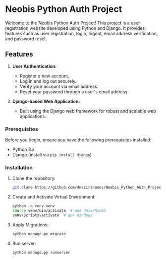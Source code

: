 # Neobis Python Auth Project

Welcome to the Neobis Python Auth Project! This project is a user registration website developed using Python and Django. It provides features such as user registration, login, logout, email address verification, and password reset.



## Features

1. **User Authentication:**
   - Register a new account.
   - Log in and log out securely.
   - Verify your account via email address.
   - Reset your password through a user's email address.

2. **Django-based Web Application:**
   - Built using the Django web framework for robust and scalable web applications.


### Prerequisites

Before you begin, ensure you have the following prerequisites installed:

- Python 3.x
- Django (install via `pip install django`)

### Installation

1. Clone the repository:

   ```bash
   git clone https://github.com/dnazirzhanov/Neobis_Python_Auth_Project.git

2. Create and Activate Virtual Environment:
   ```bash
   python -m venv venv
   source venv/bin/activate  # для Unix/MacOS
   venv\Scripts\activate  # для Windows

4. Apply Migrations:
   ```bash
   python manage.py migrate

6. Run server:
   ```bash
   python manage.py runserver
   

